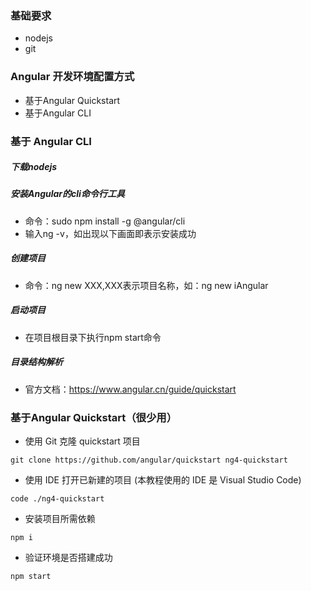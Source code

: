 ### 基础要求
- nodejs
- git
### Angular 开发环境配置方式
- 基于Angular Quickstart
- 基于Angular CLI

### 基于 Angular CLI
##### 下载nodejs
##### 安装Angular的cli命令行工具
- 命令：sudo npm install -g @angular/cli
- 输入ng -v，如出现以下画面即表示安装成功
##### 创建项目
- 命令：ng new XXX,XXX表示项目名称，如：ng new iAngular
##### 启动项目
- 在项目根目录下执行npm start命令

##### 目录结构解析
- 官方文档：https://www.angular.cn/guide/quickstart

### 基于Angular Quickstart（很少用）
- 使用 Git 克隆 quickstart 项目

```
git clone https://github.com/angular/quickstart ng4-quickstart
```

- 使用 IDE 打开已新建的项目 (本教程使用的 IDE 是 Visual Studio Code)

```
code ./ng4-quickstart
```

- 安装项目所需依赖

```
npm i
```

- 验证环境是否搭建成功

```
npm start
```
